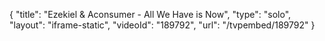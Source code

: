 {
    "title": "Ezekiel & Aconsumer - All We Have is Now",
    "type": "solo",
    "layout": "iframe-static",
    "videoId": "189792",
    "url": "\/tvpembed\/189792"
}